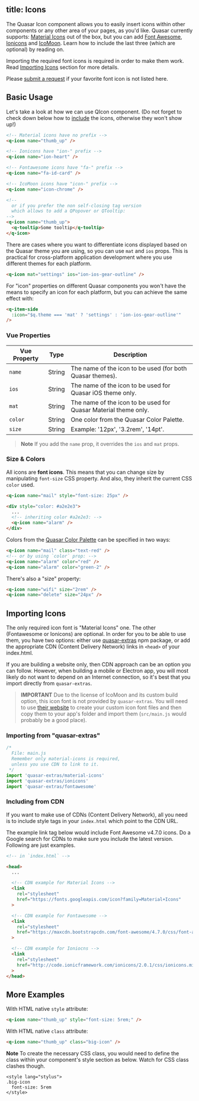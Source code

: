 title: Icons
---

The Quasar Icon component allows you to easily insert icons within other components or any other area of your pages, as you'd like.
Quasar currently supports: [Material Icons](https://material.io/icons/) out of the box, but you can add [Font Awesome](http://fontawesome.io/icons/), [Ionicons](http://ionicons.com/) and [IcoMoon](https://icomoon.io/). Learn how to include the last three (which are optional) by reading on.

Importing the required font icons is required in order to make them work. Read [Importing Icons](#Importing-Icons) section for more details.

Please [submit a request](https://github.com/quasarframework/quasar/issues/new) if your favorite font icon is not listed here.

## Basic Usage
Let's take a look at how we can use QIcon component. (Do not forget to check down below how to [include](#Importing-Icons) the icons, otherwise they won't show up!)

```html
<!-- Material icons have no prefix -->
<q-icon name="thumb_up" />

<!-- Ionicons have "ion-" prefix -->
<q-icon name="ion-heart" />

<!-- Fontawesome icons have "fa-" prefix -->
<q-icon name="fa-id-card" />

<!-- IcoMoon icons have "icon-" prefix -->
<q-icon name="icon-chrome" />

<!--
  or if you prefer the non self-closing tag version
  which allows to add a QPopover or QTooltip:
-->
<q-icon name="thumb_up">
  <q-tooltip>Some tooltip</q-tooltip>
</q-icon>
```

There are cases where you want to differentiate icons displayed based on the Quasar theme you are using, so you can use `mat` and `ios` props. This is practical for cross-platform application development where you use different themes for each platform.
```html
<q-icon mat="settings" ios="ion-ios-gear-outline" />
```

For "icon" properties on different Quasar components you won't have the means to specify an icon for each platform, but you can achieve the same effect with:

```html
<q-item-side
  :icon="$q.theme === 'mat' ? 'settings' : 'ion-ios-gear-outline'"
/>
```

### Vue Properties
| Vue Property | Type | Description |
| --- | --- | --- |
| `name` | String | The name of the icon to be used (for both Quasar themes). |
| `ios` | String | The name of the icon to be used for Quasar iOS theme only. |
| `mat` | String | The name of the icon to be used for Quasar Material theme only. |
| `color` | String | One color from the Quasar Color Palette. |
| `size` | String | Example: '12px', '3.2rem', '14pt'. |

> **Note**
> If you add the `name` prop, it overrides the `ios` and `mat` props.

### Size & Colors
All icons are **font icons**. This means that you can change size by manipulating `font-size` CSS property. And also, they inherit the current CSS `color` used.

```html
<q-icon name="mail" style="font-size: 25px" />

<div style="color: #a2e2e3">
  ...
  <!-- inheriting color #a2e2e3: -->
  <q-icon name="alarm" />
</div>
```

Colors from the [Quasar Color Palette](/components/color-palette.html) can be specified in two ways:
```html
<q-icon name="mail" class="text-red" />
<!-- or by using `color` prop: -->
<q-icon name="alarm" color="red" />
<q-icon name="alarm" color="green-2" />
```

There's also a "size" property:
```html
<q-icon name="wifi" size="2rem" />
<q-icon name="delete" size="24px" />
```

## Importing Icons
The only required icon font is "Material Icons" one. The other (Fontawesome or Ionicons) are optional. In order for you to be able to use them, you have two options: either use [quasar-extras](https://github.com/quasarframework/quasar-extras) npm package, or add the appropriate CDN (Content Delivery Network) links in `<head>` of your index.html.

If you are building a website only, then CDN approach can be an option you can follow. However, when building a mobile or Electron app, you will most likely do not want to depend on an Internet connection, so it's best that you import directly from `quasar-extras`.

> **IMPORTANT**
> Due to the license of IcoMoon and its custom build option, this icon font is not provided by `quasar-extras`. You will need to use [their website](https://icomoon.io/app/#/select) to create your custom icon font files and then copy them to your app's folder and import them (`src/main.js` would probably be a good place).

### Importing from "quasar-extras"

```js
/*
  File: main.js
  Remember only material-icons is required,
  unless you use CDN to link to it.
 */
import 'quasar-extras/material-icons'
import 'quasar-extras/ionicons'
import 'quasar-extras/fontawesome'
```

### Including from CDN
If you want to make use of CDNs (Content Delivery Network), all you need is to include style tags in your `index.html` which point to the CDN URL.

The example link tag below would include Font Awesome v4.7.0 icons. Do a Google search for CDNs to make sure you include the latest version. Following are just examples.

```html
<!-- in `index.html` -->

<head>
  ...

  <!-- CDN example for Material Icons -->
  <link
    rel="stylesheet"
    href="https://fonts.googleapis.com/icon?family=Material+Icons"
  >

  <!-- CDN example for Fontawesome -->
  <link
    rel="stylesheet"
    href="https://maxcdn.bootstrapcdn.com/font-awesome/4.7.0/css/font-awesome.min.css"
  >

  <!-- CDN example for Ioniocns -->
  <link
    rel="stylesheet"
    href="http://code.ionicframework.com/ionicons/2.0.1/css/ionicons.min.css"
  >
</head>
```

## More Examples

With HTML native `style` attribute:

```html
<q-icon name="thumb_up" style="font-size: 5rem;" />
```

With HTML native `class` attribute:

```html
<q-icon name="thumb_up" class="big-icon" />
```

**Note**
To create the necessary CSS class, you would need to define the class within your component's style section as below. Watch for CSS class clashes though.

```stylus
<style lang="stylus">
.big-icon
  font-size: 5rem
</style>
```
